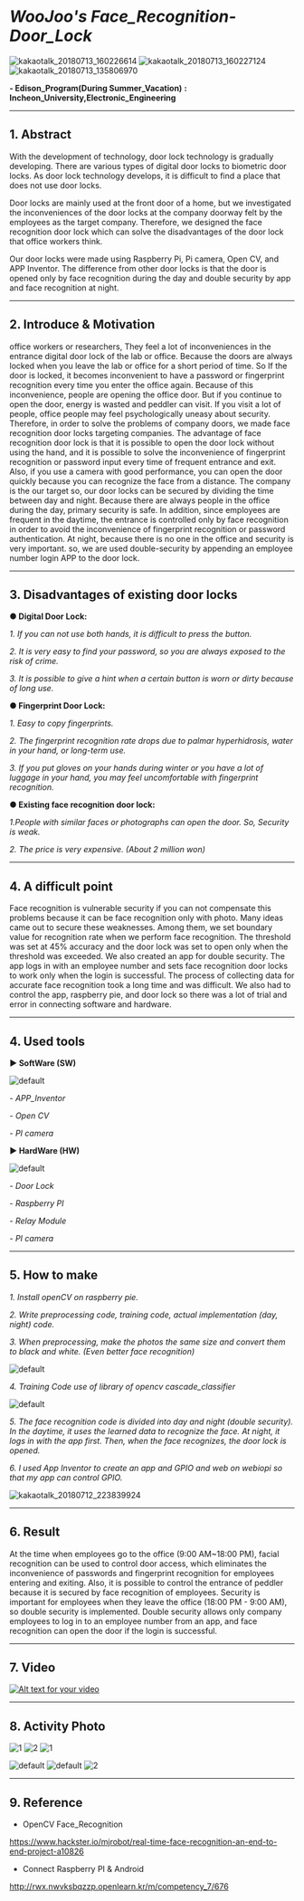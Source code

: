 # *WooJoo's* *Face_Recognition-Door_Lock*


![kakaotalk_20180713_160226614](https://user-images.githubusercontent.com/29946480/42722307-abffba76-8784-11e8-9207-45fdf57c2797.jpg)
![kakaotalk_20180713_160227124](https://user-images.githubusercontent.com/29946480/42722343-81c66fb0-8785-11e8-8fcf-a235afd76303.jpg)
![kakaotalk_20180713_135806970](https://user-images.githubusercontent.com/29946480/42722346-91dfc2e8-8785-11e8-90b3-3105d5628fc1.jpg)

**- Edison_Program(During Summer_Vacation)** **:** **Incheon_University,Electronic_Engineering**

----------------------------------------------------------------------------------------------------------------------------------------

## 1. Abstract

With the development of technology, door lock technology is gradually developing. There are various types of digital door locks to biometric door locks. As door lock technology develops, it is difficult to find a place that does not use door locks. 

Door locks are mainly used at the front door of a home, but we investigated the inconveniences of the door locks at the company doorway felt by the employees as the target company. Therefore, we designed the face recognition door lock which can solve the disadvantages of the door lock that office workers think. 

Our door locks were made using Raspberry Pi, Pi camera, Open CV, and APP Inventor. The difference from other door locks is that the door is opened only by face recognition during the day and double security by app and face recognition at night.

----------------------------------------------------------------------------------------------------------------------------------------

## 2. Introduce & Motivation
 
 office workers or researchers, They feel a lot of inconveniences in the entrance digital door lock of the lab or office. Because the doors are always locked when you leave the lab or office for a short period of time. So If the door is locked, it becomes inconvenient to have a password or fingerprint recognition every time you enter the office again. Because of this inconvenience, people are opening the office door. But if you continue to open the door, energy is wasted and peddler can visit. If you visit a lot of people, office people may feel psychologically uneasy about security. Therefore, in order to solve the problems of company doors, we made face recognition door locks targeting companies. The advantage of face recognition door lock is that it is possible to open the door lock without using the hand, and it is possible to solve the inconvenience of fingerprint recognition or password input every time of frequent entrance and exit. 
Also, if you use a camera with good performance, you can open the door quickly because you can recognize the face from a distance. The company is the our target so, our door locks can be secured by dividing the time between day and night. Because there are always people in the office during the day, primary security is safe. In addition, since employees are frequent in the daytime, the entrance is controlled only by face recognition in order to avoid the inconvenience of fingerprint recognition or password authentication. At night, because there is no one in the office and security is very important.
so, we are used double-security by appending an employee number login APP to the door lock.

---------------------------------------------------------------------------------------------------------------------------------------


## 3. Disadvantages of existing door locks




**● Digital Door Lock:**



*1. If you can not use both hands, it is difficult to press the button.*

*2. It is very easy to find your password, so you are always exposed to the risk of crime.*

*3. It is possible to give a hint when a certain button is worn or dirty because of long use.*




**● Fingerprint Door Lock:**



*1. Easy to copy fingerprints.*

*2. The fingerprint recognition rate drops due to palmar hyperhidrosis, water in your hand, or long-term use.*

*3. If you put gloves on your hands during winter or you have a lot of luggage in your hand, you may feel uncomfortable with fingerprint recognition.*





**● Existing face recognition door lock:**



*1.People with similar faces or photographs can open the door. So, Security is weak.*

*2. The price is very expensive. (About 2 million won)*

--------------------------------------------------------------------------------------------------------------------------------------


## 4. A difficult point


Face recognition is vulnerable security if you can not compensate this problems because it can be face recognition only with photo.
Many ideas came out to secure these weaknesses. Among them, we set boundary value for recognition rate when we perform face recognition. The threshold was set at 45% accuracy and the door lock was set to open only when the threshold was exceeded. We also created an app for double security. The app logs in with an employee number and sets face recognition door locks to work only when the login is successful. The process of collecting data for accurate face recognition took a long time and was difficult. We also had to control the app, raspberry pie, and door lock so there was a lot of trial and error in connecting software and hardware.

--------------------------------------------------------------------------------------------------------------------------------------


## 4. Used tools


**▶ SoftWare (SW)**

![default](https://user-images.githubusercontent.com/29946480/42637879-33c7ecd0-8627-11e8-9d1f-bc0c48ae355c.JPG)


*- APP_Inventor*

*- Open CV*

*- PI camera*



**▶ HardWare (HW)**


![default](https://user-images.githubusercontent.com/29946480/42637889-389366f4-8627-11e8-8287-05e7e222f5de.JPG)


*- Door Lock*

*- Raspberry PI*

*- Relay Module*

*- PI camera*

------------------------------------------------------------------------------------------------------------------------------------


## 5. How to make


*1. Install openCV on raspberry pie.*

*2. Write preprocessing code, training code, actual implementation (day, night) code.*

*3. When preprocessing, make the photos the same size and convert them to black and white.
(Even better face recognition)*

![default](https://user-images.githubusercontent.com/29946480/42637929-50942c0c-8627-11e8-976e-c7f8e359b84a.jpg)

*4. Training Code use of library of opencv cascade_classifier*

![default](https://user-images.githubusercontent.com/29946480/42637937-56159706-8627-11e8-8122-4c6b340e8ec2.jpg)

*5. The face recognition code is divided into day and night (double security). In the daytime, it uses the learned data to recognize the face. At night, it logs in with the app first. Then, when the face recognizes, the door lock is opened.*

*6. I used App Inventor to create an app and GPIO and web on webiopi so that my app can control GPIO.*

![kakaotalk_20180712_223839924](https://user-images.githubusercontent.com/29946480/42637862-2a1d026a-8627-11e8-8a40-087c3ac0cb93.jpg)



------------------------------------------------------------------------------------------------------------------------------------


## 6. Result

At the time when employees go to the office (9:00 AM~18:00 PM), facial recognition can be used to control door access, which eliminates the inconvenience of passwords and fingerprint recognition for employees entering and exiting. Also, it is possible to control the entrance of peddler because it is secured by face recognition of employees. Security is important for employees when they leave the office (18:00 PM - 9:00 AM), so double security is implemented. Double security allows only company employees to log in to an employee number from an app, and face recognition can open the door if the login is successful.


----------------------------------------------------------------------------------------------------------------------------------------

## 7. Video


[![Alt text for your video](https://img.youtube.com/vi/NYV56jPs7io/0.jpg)](https://www.youtube.com/watch?v=NYV56jPs7io)

---------------------------------------------------------------------------------------------------------------------------------------
## 8. Activity Photo


<div>
 
![1](https://user-images.githubusercontent.com/29946480/42637818-13a1fec8-8627-11e8-91cd-52eab3b0f2b2.jpg)
![2](https://user-images.githubusercontent.com/29946480/42637837-19f85984-8627-11e8-867b-b39ab022e19a.jpg)
![1](https://user-images.githubusercontent.com/29946480/42637850-233c9154-8627-11e8-819a-e7d986900e9d.jpg)

</div>

<div>
 
![default](https://user-images.githubusercontent.com/29946480/42637951-5c941d5a-8627-11e8-8379-dd63a13532d5.jpg)
![default](https://user-images.githubusercontent.com/29946480/42637903-4157f78c-8627-11e8-810e-915feefb0d22.jpg)
![2](https://user-images.githubusercontent.com/29946480/42637911-46ea1400-8627-11e8-8706-a8a874142d31.jpg)

</div>


-------------------------------------------------------------------------------------------------------------------------------------


## 9. Reference



- OpenCV Face_Recognition

https://www.hackster.io/mjrobot/real-time-face-recognition-an-end-to-end-project-a10826
  
- Connect Raspberry PI & Android

http://rwx.nwvksbqzzp.openlearn.kr/m/competency_7/676 
  
